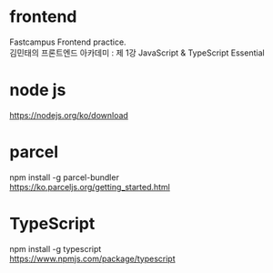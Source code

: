 # frontend
Fastcampus Frontend practice. <br>
김민태의 프론트엔드 아카데미 : 제 1강 JavaScript & TypeScript Essential<br>

# node js
https://nodejs.org/ko/download

# parcel
npm install -g parcel-bundler<br>
https://ko.parceljs.org/getting_started.html

# TypeScript
npm install -g typescript<br>
https://www.npmjs.com/package/typescript
